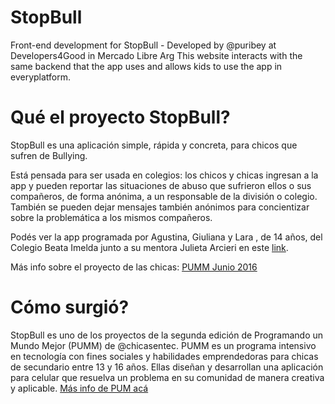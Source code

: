 # StopBull
Front-end development for  StopBull - Developed by @puribey at Developers4Good in Mercado Libre Arg
This website interacts with the same backend that the app uses and allows kids to use the app in everyplatform.

# Qué el proyecto StopBull?
 
StopBull es una aplicación simple, rápida y concreta, para chicos que sufren de Bullying.
 
Está pensada para ser usada en colegios: los chicos y chicas ingresan a la app y pueden reportar las situaciones de abuso que sufrieron ellos o sus compañeros, de forma anónima, a un responsable de la división o colegio. También se pueden dejar mensajes también anónimos para concientizar sobre la problemática a los mismos compañeros.
 
Podés ver la app programada por Agustina, Giuliana y Lara , de 14 años, del Colegio Beata Imelda junto a su mentora Julieta Arcieri en este [link](http://ai2.appinventor.mit.edu/?galleryId=4827608904892416).

Más info sobre el proyecto de las chicas: [PUMM Junio 2016](http://www.chicasentecnologia.org/pumm-junio-2016)

# Cómo surgió?

StopBull es uno de los proyectos de la segunda edición de Programando un Mundo Mejor (PUMM) de @chicasentec.
PUMM es un programa intensivo en tecnología con fines sociales y habilidades emprendedoras para chicas de secundario entre 13 y 16 años. Ellas diseñan y desarrollan una aplicación para celular que resuelva un problema en su comunidad de manera creativa y aplicable.
[Más info de PUM acá](http://www.chicasentecnologia.org/programando-un-mundo-mejor)
